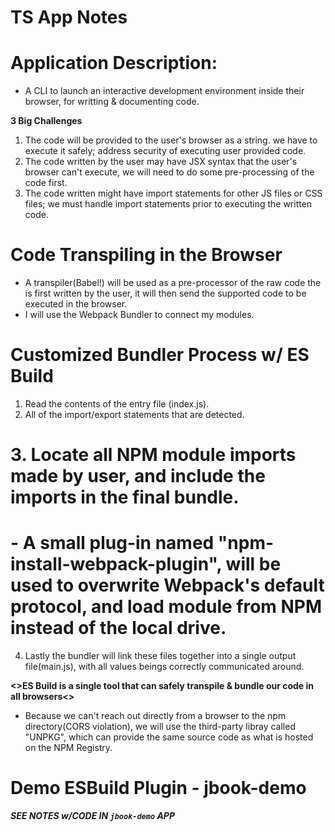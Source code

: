 # TS App Notes

# Application Description:

- A CLI to launch an interactive development environment inside their browser, for writting & documenting code.

**3 Big Challenges**

1. The code will be provided to the user's browser as a string. we have to execute it safely; address security of executing user provided code.
2. The code written by the user may have JSX syntax that the user's browser can't execute, we will need to do some pre-processing of the code first.
3. The code written might have import statements for other JS files or CSS files; we must handle import statements prior to executing the written code.

# Code Transpiling in the Browser

- A transpiler(Babel!) will be used as a pre-processor of the raw code the is first written by the user, it will then send the supported code to be executed in the browser.
- I will use the Webpack Bundler to connect my modules.

# Customized Bundler Process w/ ES Build

1. Read the contents of the entry file (index.js).
2. All of the import/export statements that are detected.
# 3. Locate all NPM module imports made by user, and include the imports in the final bundle.
  # - A small plug-in named "npm-install-webpack-plugin", will be used to overwrite Webpack's default protocol, and load module from NPM instead of the local drive.
4. Lastly the bundler will link these files together into a single output file(main.js), with all values beings correctly communicated around.

**<>ES Build is a single tool that can safely transpile & bundle our code in all browsers<>**
  - Because we can't reach out directly from a browser to the npm directory(CORS violation), we will use the third-party libray called "UNPKG", 
    which can provide the same source code as what is hosted on the NPM Registry.
 
# Demo ESBuild Plugin - jbook-demo
  **_SEE NOTES w/CODE IN `jbook-demo` APP_**
